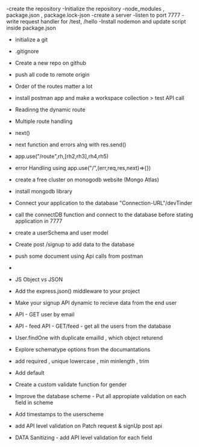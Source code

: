 -create the repository
-Initialize the repository
-node_modules , package.json , package.lock-json
-create a server
-listen to port 7777
-write request handler for /test, /hello
-Install nodemon and update script inside package.json


- initialize a git 
- .gitignore
- Create a new repo on github
- push all code to remote origin
- Order of the routes matter a lot

- install postman app and make a workspace collection > test API call

- Readinng the dynamic route
- Multiple route handling
- next()
- next function and errors alng with res.send()
- app.use("/route",rh,[rh2,rh3],rh4,rh5)
- error Handling using app.use("/",(err,req,res,next)=>{})


- create a free cluster on monogodb website (Mongo Atlas)
- install mongodb library 
- Connect your application to the database "Connection-URL"/devTinder
- call the connectDB function and connect to the database before stating application in 7777

- create a userSchema and user model
- Create post /signup to add data to the database
- push some document using Api calls from postman
- 
- JS Object vs JSON
- Add the express.json() middleware to your project
- Make your signup API dynamic to recieve data from the end user

- API - GET  user by email
- API - feed API - GET/feed - get all the users from the database
- User.findOne with duplicate emailId , which object returend

- Explore schematype options from the    documantations 
- add required , unique lowercase , min minlength , trim
- Add default
- Create a custom validate function for gender
- Improve the database scheme - Put all appropiate validation on each field in scheme 
- Add timestamps to the userscheme
- add API level validation on Patch request & signUp post api
- DATA Sanitizing - add API level validation for each field


